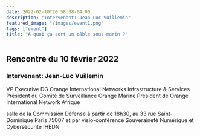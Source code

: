 ```yaml
---
date: 2022-02-10T20:58:08-04:00
description: "Intervenant: Jean-Luc Vuillemin"
featured_image: "/images/event1.png"
tags: ["event"]
title: "A quoi ça sert un câble sous-marin ?"
---
```


## Rencontre du 10 février 2022

### Intervenant: Jean-Luc Vuillemin

VP Executive DG Orange International Networks Infrastructure & Services
Président du Comité de Surveillance Orange Marine
Président de Orange International Network Afrique

salle de la Commission Défense à partir de 18h30, au 33 rue Saint-Dominique Paris 75007 et par visio-conférence
Souveraineté Numérique et Cybersécurité IHEDN